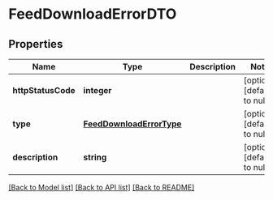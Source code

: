 # FeedDownloadErrorDTO

## Properties
Name | Type | Description | Notes
------------ | ------------- | ------------- | -------------
**httpStatusCode** | **integer** |  | [optional] [default to null]
**type** | [**FeedDownloadErrorType**](FeedDownloadErrorType.md) |  | [optional] [default to null]
**description** | **string** |  | [optional] [default to null]

[[Back to Model list]](../README.md#documentation-for-models) [[Back to API list]](../README.md#documentation-for-api-endpoints) [[Back to README]](../README.md)


